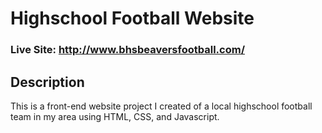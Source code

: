# Highschool Football Website
### Live Site: http://www.bhsbeaversfootball.com/

## Description
This is a front-end website project I created of a local highschool football team in my area using HTML, CSS, and Javascript.
